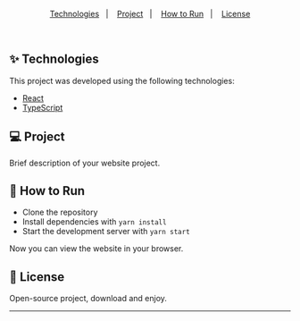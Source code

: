 <p align="center">
  <a href="#-technologies">Technologies</a>&nbsp;&nbsp;&nbsp;|&nbsp;&nbsp;&nbsp;
  <a href="#-project">Project</a>&nbsp;&nbsp;&nbsp;|&nbsp;&nbsp;&nbsp;
  <a href="#-how-to-run">How to Run</a>&nbsp;&nbsp;&nbsp;|&nbsp;&nbsp;&nbsp;
  <a href="#-license">License</a>
</p>

<br>

## ✨ Technologies

This project was developed using the following technologies:

- [React](https://reactjs.org/)
- [TypeScript](https://www.typescriptlang.org/)

## 💻 Project

Brief description of your website project.

## 🚀 How to Run

- Clone the repository
- Install dependencies with `yarn install`
- Start the development server with `yarn start`

Now you can view the website in your browser.

## 📄 License

Open-source project, download and enjoy.

---
<!-- Made with ♥ by [Your Name] 👋🏻 [Visit My Portfolio!](your_portfolio_url) -->
